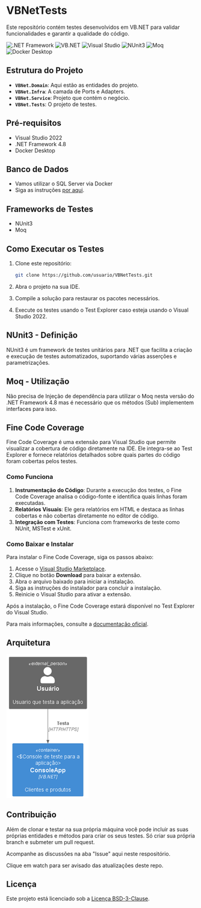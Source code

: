 # VBNetTests

Este repositório contém testes desenvolvidos em VB.NET para validar funcionalidades e garantir a qualidade do código.

![.NET Framework](https://img.shields.io/badge/.NET_Framework-4.8-blue) ![VB.NET](https://img.shields.io/badge/VB.NET-Visual_Studio-purple) ![Visual Studio](https://img.shields.io/badge/Visual_Studio-2022-blueviolet) ![NUnit3](https://img.shields.io/badge/NUnit-3.13.3-green) ![Moq](https://img.shields.io/badge/Moq-4.18.2-orange) 
![Docker Desktop](https://img.shields.io/badge/Docker_Desktop-4.24.2-blue?logo=docker)

## Estrutura do Projeto

- **`VBNet.Domain`**: Aqui estão as entidades do projeto.
- **`VBNet.Infra`**: A camada de Ports e Adapters.
- **`VBNet.Service`**: Projeto que contém o negócio.
- **`VBNet.Tests`**: O projeto de testes.

## Pré-requisitos

- Visual Studio 2022
- .NET Framework 4.8
- Docker Desktop

## Banco de Dados

- Vamos utilizar o SQL Server via Docker
- Siga as instruções [por aqui](BancoDados.md).

## Frameworks de Testes

- NUnit3
- Moq

## Como Executar os Testes

1. Clone este repositório:

    ```bash
    git clone https://github.com/usuario/VBNetTests.git
    ```

2. Abra o projeto na sua IDE.
3. Compile a solução para restaurar os pacotes necessários.
4. Execute os testes usando o Test Explorer caso esteja usando o Visual Studio 2022.

## NUnit3 - Definição

NUnit3 é um framework de testes unitários para .NET que facilita a criação e execução de testes automatizados, suportando várias asserções e parametrizações.

## Moq - Utilização

Não precisa de Injeção de dependência para utilizar o Moq nesta versão do .NET Framework 4.8 mas é necessário que os métodos (Sub) implementem interfaces para isso.

## Fine Code Coverage

Fine Code Coverage é uma extensão para Visual Studio que permite visualizar a cobertura de código diretamente na IDE. Ele integra-se ao Test Explorer e fornece relatórios detalhados sobre quais partes do código foram cobertas pelos testes.

### Como Funciona

1. **Instrumentação do Código**: Durante a execução dos testes, o Fine Code Coverage analisa o código-fonte e identifica quais linhas foram executadas.
2. **Relatórios Visuais**: Ele gera relatórios em HTML e destaca as linhas cobertas e não cobertas diretamente no editor de código.
3. **Integração com Testes**: Funciona com frameworks de teste como NUnit, MSTest e xUnit.

### Como Baixar e Instalar

Para instalar o Fine Code Coverage, siga os passos abaixo:

1. Acesse o [Visual Studio Marketplace](https://marketplace.visualstudio.com/items?itemName=FortuneNgwenya.FineCodeCoverage2022).
2. Clique no botão **Download** para baixar a extensão.
3. Abra o arquivo baixado para iniciar a instalação.
4. Siga as instruções do instalador para concluir a instalação.
5. Reinicie o Visual Studio para ativar a extensão.

Após a instalação, o Fine Code Coverage estará disponível no Test Explorer do Visual Studio.

Para mais informações, consulte a [documentação oficial](https://github.com/FineCodeCoverage/FineCodeCoverage).

## Arquitetura

![Container Diagram](out/docs/C4/Container/ContainerVBNetTests.png)

## Contribuição

Além de clonar e testar na sua própria máquina você pode incluir as suas próprias entidades e métodos para criar os seus testes. Só criar sua própria branch e submeter um pull request.

Acompanhe as discussões na aba "Issue" aqui neste respositório.

Clique em watch para ser avisado das atualizações deste repo.

## Licença

Este projeto está licenciado sob a [Licença BSD-3-Clause](LICENSE).
